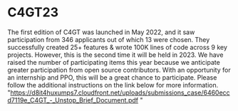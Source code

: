 # C4GT23
The first edition of C4GT  was launched in May 2022, and it saw participation from 346 applicants out of which 13 were chosen. They successfully created 25+ features & wrote 100K lines of code across 9 key projects. 
However, this is the second time it will be held in 2023. 
We have raised the number of participating items this year because we anticipate greater participation from open source contributors.
With an opportunity for an internship and PPO, this will be a great chance to participate. Please follow the additional instructions on the link below for more information.  
"https://d8it4huxumps7.cloudfront.net/uploads/submissions_case/6460eccd7119e_C4GT_-_Unstop_Brief_Document.pdf "
